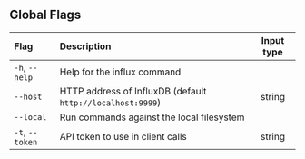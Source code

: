 ## Global Flags

| Flag            | Description                                                                                  | Input type |
|:----------------|:---------------------------------------------------------------------------------------------|:----------:|
| `-h`, `--help`  | Help for the influx command                                                                  |            |
| `--host`        | HTTP address of InfluxDB (default `http://localhost:9999`)                                   | string     |
| `--local`       | Run commands against the local filesystem                                                    |            |
| `-t`, `--token` | API token to use in client calls                                                             | string     |
